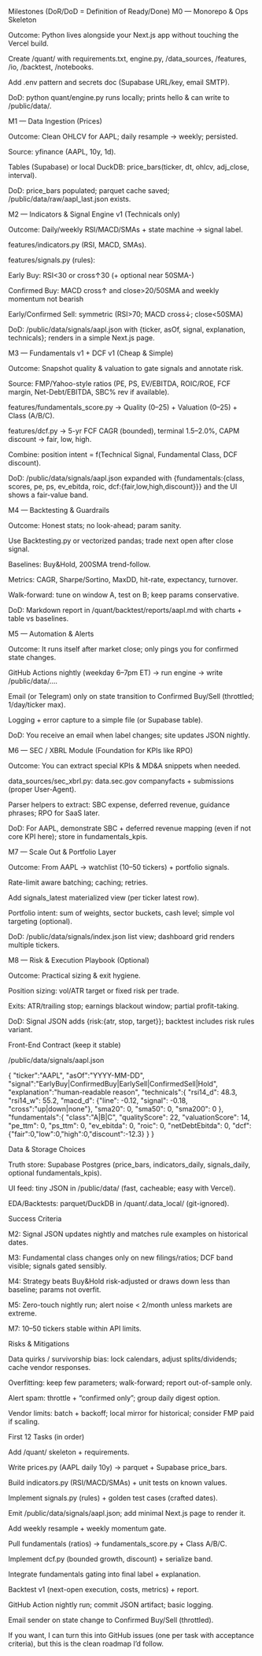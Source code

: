 Milestones (DoR/DoD = Definition of Ready/Done)
M0 — Monorepo & Ops Skeleton

Outcome: Python lives alongside your Next.js app without touching the Vercel build.

Create /quant/ with requirements.txt, engine.py, /data_sources, /features, /io, /backtest, /notebooks.

Add .env pattern and secrets doc (Supabase URL/key, email SMTP).

DoD: python quant/engine.py runs locally; prints hello & can write to /public/data/.

M1 — Data Ingestion (Prices)

Outcome: Clean OHLCV for AAPL; daily resample → weekly; persisted.

Source: yfinance (AAPL, 10y, 1d).

Tables (Supabase) or local DuckDB: price_bars(ticker, dt, ohlcv, adj_close, interval).

DoD: price_bars populated; parquet cache saved; /public/data/raw/aapl_last.json exists.

M2 — Indicators & Signal Engine v1 (Technicals only)

Outcome: Daily/weekly RSI/MACD/SMAs + state machine → signal label.

features/indicators.py (RSI, MACD, SMAs).

features/signals.py (rules):

Early Buy: RSI<30 or cross↑30 (+ optional near 50SMA-)

Confirmed Buy: MACD cross↑ and close>20/50SMA and weekly momentum not bearish

Early/Confirmed Sell: symmetric (RSI>70; MACD cross↓; close<50SMA)

DoD: /public/data/signals/aapl.json with {ticker, asOf, signal, explanation, technicals}; renders in a simple Next.js page.

M3 — Fundamentals v1 + DCF v1 (Cheap & Simple)

Outcome: Snapshot quality & valuation to gate signals and annotate risk.

Source: FMP/Yahoo-style ratios (PE, PS, EV/EBITDA, ROIC/ROE, FCF margin, Net-Debt/EBITDA, SBC% rev if available).

features/fundamentals_score.py → Quality (0–25) + Valuation (0–25) + Class (A/B/C).

features/dcf.py → 5-yr FCF CAGR (bounded), terminal 1.5–2.0%, CAPM discount → fair, low, high.

Combine: position intent = f(Technical Signal, Fundamental Class, DCF discount).

DoD: /public/data/signals/aapl.json expanded with {fundamentals:{class, scores, pe, ps, ev_ebitda, roic, dcf:{fair,low,high,discount}}} and the UI shows a fair-value band.

M4 — Backtesting & Guardrails

Outcome: Honest stats; no look-ahead; param sanity.

Use Backtesting.py or vectorized pandas; trade next open after close signal.

Baselines: Buy&Hold, 200SMA trend-follow.

Metrics: CAGR, Sharpe/Sortino, MaxDD, hit-rate, expectancy, turnover.

Walk-forward: tune on window A, test on B; keep params conservative.

DoD: Markdown report in /quant/backtest/reports/aapl.md with charts + table vs baselines.

M5 — Automation & Alerts

Outcome: It runs itself after market close; only pings you for confirmed state changes.

GitHub Actions nightly (weekday 6–7pm ET) → run engine → write /public/data/....

Email (or Telegram) only on state transition to Confirmed Buy/Sell (throttled; 1/day/ticker max).

Logging + error capture to a simple file (or Supabase table).

DoD: You receive an email when label changes; site updates JSON nightly.

M6 — SEC / XBRL Module (Foundation for KPIs like RPO)

Outcome: You can extract special KPIs & MD&A snippets when needed.

data_sources/sec_xbrl.py: data.sec.gov companyfacts + submissions (proper User-Agent).

Parser helpers to extract: SBC expense, deferred revenue, guidance phrases; RPO for SaaS later.

DoD: For AAPL, demonstrate SBC + deferred revenue mapping (even if not core KPI here); store in fundamentals_kpis.

M7 — Scale Out & Portfolio Layer

Outcome: From AAPL → watchlist (10–50 tickers) + portfolio signals.

Rate-limit aware batching; caching; retries.

Add signals_latest materialized view (per ticker latest row).

Portfolio intent: sum of weights, sector buckets, cash level; simple vol targeting (optional).

DoD: /public/data/signals/index.json list view; dashboard grid renders multiple tickers.

M8 — Risk & Execution Playbook (Optional)

Outcome: Practical sizing & exit hygiene.

Position sizing: vol/ATR target or fixed risk per trade.

Exits: ATR/trailing stop; earnings blackout window; partial profit-taking.

DoD: Signal JSON adds {risk:{atr, stop, target}}; backtest includes risk rules variant.

Front-End Contract (keep it stable)

/public/data/signals/aapl.json

{
  "ticker":"AAPL",
  "asOf":"YYYY-MM-DD",
  "signal":"EarlyBuy|ConfirmedBuy|EarlySell|ConfirmedSell|Hold",
  "explanation":"human-readable reason",
  "technicals":{
    "rsi14_d": 48.3, "rsi14_w": 55.2,
    "macd_d": {"line": -0.12, "signal": -0.18, "cross":"up|down|none"},
    "sma20": 0, "sma50": 0, "sma200": 0
  },
  "fundamentals":{
    "class":"A|B|C",
    "qualityScore": 22, "valuationScore": 14,
    "pe_ttm": 0, "ps_ttm": 0, "ev_ebitda": 0,
    "roic": 0, "netDebtEbitda": 0,
    "dcf":{"fair":0,"low":0,"high":0,"discount":-12.3}
  }
}

Data & Storage Choices

Truth store: Supabase Postgres (price_bars, indicators_daily, signals_daily, optional fundamentals_kpis).

UI feed: tiny JSON in /public/data/ (fast, cacheable; easy with Vercel).

EDA/Backtests: parquet/DuckDB in /quant/.data_local/ (git-ignored).

Success Criteria

M2: Signal JSON updates nightly and matches rule examples on historical dates.

M3: Fundamental class changes only on new filings/ratios; DCF band visible; signals gated sensibly.

M4: Strategy beats Buy&Hold risk-adjusted or draws down less than baseline; params not overfit.

M5: Zero-touch nightly run; alert noise < 2/month unless markets are extreme.

M7: 10–50 tickers stable within API limits.

Risks & Mitigations

Data quirks / survivorship bias: lock calendars, adjust splits/dividends; cache vendor responses.

Overfitting: keep few parameters; walk-forward; report out-of-sample only.

Alert spam: throttle + “confirmed only”; group daily digest option.

Vendor limits: batch + backoff; local mirror for historical; consider FMP paid if scaling.

First 12 Tasks (in order)

Add /quant/ skeleton + requirements.

Write prices.py (AAPL daily 10y) → parquet + Supabase price_bars.

Build indicators.py (RSI/MACD/SMAs) + unit tests on known values.

Implement signals.py (rules) + golden test cases (crafted dates).

Emit /public/data/signals/aapl.json; add minimal Next.js page to render it.

Add weekly resample + weekly momentum gate.

Pull fundamentals (ratios) → fundamentals_score.py + Class A/B/C.

Implement dcf.py (bounded growth, discount) + serialize band.

Integrate fundamentals gating into final label + explanation.

Backtest v1 (next-open execution, costs, metrics) + report.

GitHub Action nightly run; commit JSON artifact; basic logging.

Email sender on state change to Confirmed Buy/Sell (throttled).

If you want, I can turn this into GitHub issues (one per task with acceptance criteria), but this is the clean roadmap I’d follow.